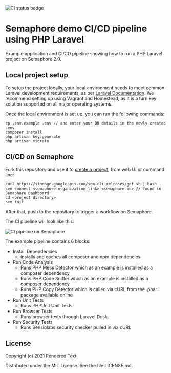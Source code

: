 ![CI status badge](https://semaphore-demos.semaphoreci.com/badges/semaphore-demo-php-laravel/branches/master.svg)

# Semaphore demo CI/CD pipeline using PHP Laravel

Example application and CI/CD pipeline showing how to run a PHP Laravel project
on Semaphore 2.0.

## Local project setup

To setup the project locally, your local environment needs to meet common
Laravel development requirements, as per [Laravel
Documentation](https://laravel.com/docs/5.7#server-requirements).
We recommend setting up using Vagrant and Homestead, as it is a turn key
solution supported on all major operating systems.

Once the local environment is set up, you can run the following commands:

```
cp .env.example .env // and enter your DB details in the newly created .env
composer install
php artisan key:generate
php artisan migrate
```

## CI/CD on Semaphore

Fork this repository and use it to [create a
project](https://docs.semaphoreci.com/article/63-your-first-project),
from web UI or command line:

```
curl https://storage.googleapis.com/sem-cli-releases/get.sh | bash
sem connect <semaphore-organization-link> <semaphore-id> // found in Semaphore Dashboard
cd <project directory>
sem init
```

After that, push to the repository to trigger a workflow on Semaphore.

The CI pipeline will look like this:

![CI pipeline on Semaphore](public/ci-pipeline.png)

The example pipeline contains 6 blocks:

 - Install Dependencies 
    -  installs and caches all composer and npm dependencies
 - Run Code Analysis 
    - Runs PHP Mess Detector which as an example is installed as a composer dependency
    - Runs PHP Code Sniffer which as an example is installed as a composer dependency
    - Runs PHP Copy Detector which is called via cURL from the .phar package available online
 - Run Unit Tests
    - Runs PHPUnit Unit Tests
 - Run Browser Tests
    - Runs browser tests through Laravel Dusk. 
 - Run Security Tests
    - Runs Sensiolabs security checker pulled in via cURL

## License

Copyright (c) 2021 Rendered Text

Distributed under the MIT License. See the file LICENSE.md. 
